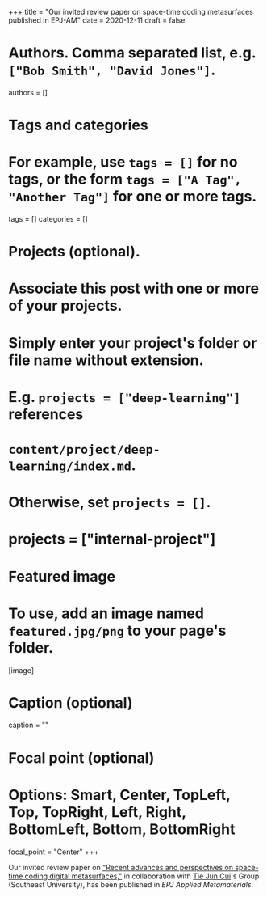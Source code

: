 +++
title = "Our invited review paper on space-time doding metasurfaces published in EPJ-AM"
date = 2020-12-11
draft = false

# Authors. Comma separated list, e.g. `["Bob Smith", "David Jones"]`.
authors = []

# Tags and categories
# For example, use `tags = []` for no tags, or the form `tags = ["A Tag", "Another Tag"]` for one or more tags.
tags = []
categories = []

# Projects (optional).
#   Associate this post with one or more of your projects.
#   Simply enter your project's folder or file name without extension.
#   E.g. `projects = ["deep-learning"]` references
#   `content/project/deep-learning/index.md`.
#   Otherwise, set `projects = []`.
# projects = ["internal-project"]

# Featured image
# To use, add an image named `featured.jpg/png` to your page's folder.
[image]
  # Caption (optional)
  caption = ""

  # Focal point (optional)
  # Options: Smart, Center, TopLeft, Top, TopRight, Left, Right, BottomLeft, Bottom, BottomRight
  focal_point = "Center"
+++

Our invited review paper on ["Recent advances and perspectives on space-time coding digital metasurfaces,"](/publication/ij-148-epj-am-7-2020)
in collaboration with [Tie Jun Cui]'s Group (Southeast University),
has been published in *EPJ Applied Metamaterials*. 


[Tie Jun Cui]: https://scholar.google.com/citations?user=-h-1eJsAAAAJ&hl=en
